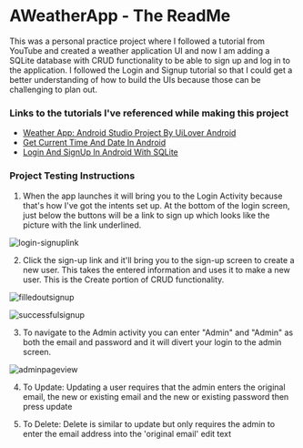
# AWeatherApp - The ReadMe
 This was a personal practice project where I followed a tutorial from YouTube and created a weather application UI and now I am adding a SQLite database with CRUD functionality to be able to sign up and log in to the application. I followed the Login and Signup tutorial so that I could get a better understanding of how to build the UIs because those can be challenging to plan out.

 
### Links to the tutorials I've referenced while making this project

- [Weather App: Android Studio Project By UiLover Android](https://www.youtube.com/watch?v=GFhKfMY0L2E&list=PLGEb2so2eBMrXdIrruYcvTeruX_QcHszF&index=6)
- [Get Current Time And Date In Android](https://www.geeksforgeeks.org/how-to-get-current-time-and-date-in-android/)
- [Login And SignUp In Android With SQLite](https://www.youtube.com/watch?v=-PMxYVNGl1c&list=PLGEb2so2eBMrXdIrruYcvTeruX_QcHszF&index=9)

### Project Testing Instructions
1. When the app launches it will bring you to the Login Activity because that's how I've got the intents set up. At the bottom of the login screen, just below the buttons will be a link to sign up which looks like the picture with the link underlined.

  ![login-signuplink](https://github.com/AngelHannah/AWeatherApp/assets/87335534/36333f9a-bd5c-4cb6-8037-2cd82d092eda)

2. Click the sign-up link and it'll bring you to the sign-up screen to create a new user. This takes the entered information and uses it to make a new user. This is the Create portion of CRUD functionality.
   
  ![filledoutsignup](https://github.com/AngelHannah/AWeatherApp/assets/87335534/7cfb2178-d50d-4cf5-b0e9-0f0dfaf7c322)
  
  ![successfulsignup](https://github.com/AngelHannah/AWeatherApp/assets/87335534/df375f21-df05-43da-a6ae-25419c6ea1d8)

3. To navigate to the Admin activity you can enter "Admin" and "Admin" as both the email and password and it will divert your login to the admin screen.

  ![adminpageview](https://github.com/AngelHannah/AWeatherApp/assets/87335534/3d1fae3f-f3f5-4a01-bd47-e8eed728439e)

4. To Update: Updating a user requires that the admin enters the original email, the new or existing email and the new or existing password then press update

5. To Delete: Delete is similar to update but only requires the admin to enter the email address into the 'original email' edit text





